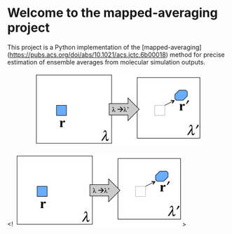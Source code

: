 Welcome to the mapped-averaging project
=========================================

This project is a Python implementation of the [mapped-averaging] (https://pubs.acs.org/doi/abs/10.1021/acs.jctc.6b00018) method for precise estimation of ensemble averages from molecular simulation outputs.


<p align="center">
  <img src="docs/source/pyhma_logo.png"/>
</p>


<! ![pyhma logo](docs/source/pyhma_logo.png)>
